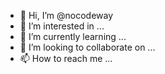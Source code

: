 - 👋 Hi, I’m @nocodeway
- 👀 I’m interested in ...
- 🌱 I’m currently learning ...
- 💞️ I’m looking to collaborate on ...
- 📫 How to reach me ...

<!---
nocodeway/nocodeway is a ✨ special ✨ repository because its `README.md` (this file) appears on your GitHub profile.
You can click the Preview link to take a look at your changes.
--->
